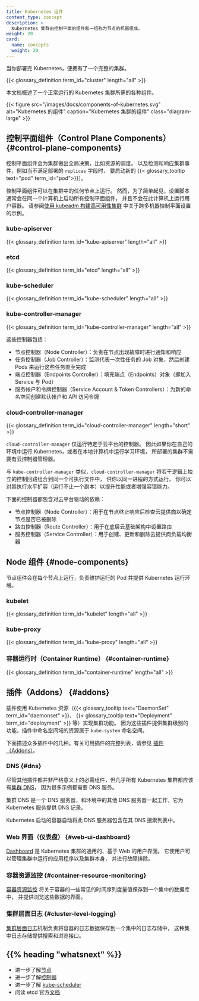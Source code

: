 ```yaml
---
title: Kubernetes 组件
content_type: concept
description: >
  Kubernetes 集群由控制平面的组件和一组称为节点的机器组成。
weight: 20
card:
  name: concepts
  weight: 20
---
```

<!--
reviewers:
- lavalamp
title: Kubernetes Components
content_type: concept
description: >
  A Kubernetes cluster consists of the components that are a part of the control
  plane and a set of machines called nodes.
weight: 20
card:
  name: concepts
  weight: 20
-->

<!--
When you deploy Kubernetes, you get a cluster.
{{< glossary_definition term_id="cluster" length="all" prepend="A Kubernetes cluster consists of">}}

This document outlines the various components you need to have for
a complete and working Kubernetes cluster.

{{< figure src="/images/docs/components-of-kubernetes.svg" alt="Components of Kubernetes" caption="The components of a Kubernetes cluster" class="diagram-large" >}}
-->
<!-- overview -->
当你部署完 Kubernetes，便拥有了一个完整的集群。

{{< glossary_definition term_id="cluster" length="all" >}}

本文档概述了一个正常运行的 Kubernetes 集群所需的各种组件。

{{< figure src="/images/docs/components-of-kubernetes.svg" alt="Kubernetes 的组件" caption="Kubernetes 集群的组件" class="diagram-large" >}}

<!-- body -->

<!--
## Control Plane Components

The control plane's components make global decisions about the cluster (for example, scheduling), as well as detecting and responding to cluster events (for example, starting up a new {{< glossary_tooltip text="pod" term_id="pod">}} when a deployment's `replicas` field is unsatisfied).
 -->
## 控制平面组件（Control Plane Components）    {#control-plane-components}

控制平面组件会为集群做出全局决策，比如资源的调度。
以及检测和响应集群事件，例如当不满足部署的 `replicas` 字段时，
要启动新的 {{< glossary_tooltip text="pod" term_id="pod">}}）。

<!--
Control plane components can be run on any machine in the cluster. However,
for simplicity, set up scripts typically start all control plane components on
the same machine, and do not run user containers on this machine. See
[Creating Highly Available clusters with kubeadm](/docs/setup/production-environment/tools/kubeadm/high-availability/)
for an example control plane setup that runs across multiple machines.
-->
控制平面组件可以在集群中的任何节点上运行。
然而，为了简单起见，设置脚本通常会在同一个计算机上启动所有控制平面组件，
并且不会在此计算机上运行用户容器。
请参阅[使用 kubeadm 构建高可用性集群](/zh-cn/docs/setup/production-environment/tools/kubeadm/high-availability/)
中关于跨多机器控制平面设置的示例。

### kube-apiserver

{{< glossary_definition term_id="kube-apiserver" length="all" >}}

### etcd

{{< glossary_definition term_id="etcd" length="all" >}}

### kube-scheduler

{{< glossary_definition term_id="kube-scheduler" length="all" >}}

### kube-controller-manager

{{< glossary_definition term_id="kube-controller-manager" length="all" >}}

<!--
Some types of these controllers are:

  * Node controller: Responsible for noticing and responding when nodes go down.
  * Job controller: Watches for Job objects that represent one-off tasks, then creates
    Pods to run those tasks to completion.
  * Endpoints controller: Populates the Endpoints object (that is, joins Services & Pods).
  * Service Account & Token controllers: Create default accounts and API access tokens for new namespaces.
-->
这些控制器包括：

* 节点控制器（Node Controller）：负责在节点出现故障时进行通知和响应
* 任务控制器（Job Controller）：监测代表一次性任务的 Job 对象，然后创建 Pods 来运行这些任务直至完成
* 端点控制器（Endpoints Controller）：填充端点（Endpoints）对象（即加入 Service 与 Pod）
* 服务帐户和令牌控制器（Service Account & Token Controllers）：为新的命名空间创建默认帐户和 API 访问令牌

<!--
### cloud-controller-manager

The cloud-controller-manager only runs controllers that are specific to your cloud provider.
If you are running Kubernetes on your own premises, or in a learning environment inside your
own PC, the cluster does not have a cloud controller manager.

As with the kube-controller-manager, the cloud-controller-manager combines several logically
independent control loops into a single binary that you run as a single process. You can
scale horizontally (run more than one copy) to improve performance or to help tolerate failures.

The following controllers can have cloud provider dependencies:

  * Node controller: For checking the cloud provider to determine if a node has been deleted in the cloud after it stops responding
  * Route controller: For setting up routes in the underlying cloud infrastructure
  * Service controller: For creating, updating and deleting cloud provider load balancers
-->
### cloud-controller-manager

{{< glossary_definition term_id="cloud-controller-manager" length="short" >}}

`cloud-controller-manager` 仅运行特定于云平台的控制器。
因此如果你在自己的环境中运行 Kubernetes，或者在本地计算机中运行学习环境，
所部署的集群不需要有云控制器管理器。

与 `kube-controller-manager` 类似，`cloud-controller-manager`
将若干逻辑上独立的控制回路组合到同一个可执行文件中，
供你以同一进程的方式运行。
你可以对其执行水平扩容（运行不止一个副本）以提升性能或者增强容错能力。

下面的控制器都包含对云平台驱动的依赖：

  * 节点控制器（Node Controller）：用于在节点终止响应后检查云提供商以确定节点是否已被删除
  * 路由控制器（Route Controller）：用于在底层云基础架构中设置路由
  * 服务控制器（Service Controller）：用于创建、更新和删除云提供商负载均衡器

<!--
## Node Components

Node components run on every node, maintaining running pods and providing the Kubernetes runtime environment.
-->
## Node 组件  {#node-components}

节点组件会在每个节点上运行，负责维护运行的 Pod 并提供 Kubernetes 运行环境。

### kubelet

{{< glossary_definition term_id="kubelet" length="all" >}}

### kube-proxy

{{< glossary_definition term_id="kube-proxy" length="all" >}}

<!--
### Container Runtime
-->
### 容器运行时（Container Runtime）    {#container-runtime}

{{< glossary_definition term_id="container-runtime" length="all" >}}

<!--
## Addons

Addons use Kubernetes resources ({{< glossary_tooltip term_id="daemonset" >}},
{{< glossary_tooltip term_id="deployment" >}}, etc)
to implement cluster features. Because these are providing cluster-level features, namespaced resources
for addons belong within the `kube-system` namespace.
-->
## 插件（Addons）    {#addons}

插件使用 Kubernetes 资源（{{< glossary_tooltip text="DaemonSet" term_id="daemonset" >}}、
{{< glossary_tooltip text="Deployment" term_id="deployment" >}} 等）实现集群功能。
因为这些插件提供集群级别的功能，插件中命名空间域的资源属于 `kube-system` 命名空间。

<!--
Selected addons are described below; for an extended list of available addons, please
see [Addons](/docs/concepts/cluster-administration/addons/).
-->
下面描述众多插件中的几种。有关可用插件的完整列表，请参见
[插件（Addons）](/zh-cn/docs/concepts/cluster-administration/addons/)。

<!--
### DNS

While the other addons are not strictly required, all Kubernetes clusters should have [cluster DNS](/docs/concepts/services-networking/dns-pod-service/), as many examples rely on it.

Cluster DNS is a DNS server, in addition to the other DNS server(s) in your environment, which serves DNS records for Kubernetes services.

Containers started by Kubernetes automatically include this DNS server in their DNS searches.
-->
### DNS   {#dns}

尽管其他插件都并非严格意义上的必需组件，但几乎所有 Kubernetes
集群都应该有[集群 DNS](/zh-cn/docs/concepts/services-networking/dns-pod-service/)，
因为很多示例都需要 DNS 服务。

集群 DNS 是一个 DNS 服务器，和环境中的其他 DNS 服务器一起工作，它为 Kubernetes 服务提供 DNS 记录。

Kubernetes 启动的容器自动将此 DNS 服务器包含在其 DNS 搜索列表中。

<!--
### Web UI (Dashboard)

[Dashboard](/docs/tasks/access-application-cluster/web-ui-dashboard/) is a general purpose, web-based UI for Kubernetes clusters. It allows users to manage and troubleshoot applications running in the cluster, as well as the cluster itself.
-->
### Web 界面（仪表盘）   {#web-ui-dashboard}

[Dashboard](/zh-cn/docs/tasks/access-application-cluster/web-ui-dashboard/)
是 Kubernetes 集群的通用的、基于 Web 的用户界面。
它使用户可以管理集群中运行的应用程序以及集群本身，
并进行故障排除。

<!--
### Container Resource Monitoring

[Container Resource Monitoring](/docs/tasks/debug/debug-cluster/resource-usage-monitoring/) records generic time-series metrics
about containers in a central database, and provides a UI for browsing that data.
-->
### 容器资源监控   {#container-resource-monitoring}

[容器资源监控](/zh-cn/docs/tasks/debug/debug-cluster/resource-usage-monitoring/)
将关于容器的一些常见的时间序列度量值保存到一个集中的数据库中，
并提供浏览这些数据的界面。

<!--
### Cluster-level Logging

A [cluster-level logging](/docs/concepts/cluster-administration/logging/) mechanism is responsible for
saving container logs to a central log store with search/browsing interface.
-->
### 集群层面日志   {#cluster-level-logging}

[集群层面日志](/zh-cn/docs/concepts/cluster-administration/logging/)机制负责将容器的日志数据保存到一个集中的日志存储中，
这种集中日志存储提供搜索和浏览接口。

## {{% heading "whatsnext" %}}

<!--
* Learn about [Nodes](/docs/concepts/architecture/nodes/)
* Learn about [Controllers](/docs/concepts/architecture/controller/)
* Learn about [kube-scheduler](/docs/concepts/scheduling-eviction/kube-scheduler/)
* Read etcd's official [documentation](https://etcd.io/docs/)
-->
* 进一步了解[节点](/zh-cn/docs/concepts/architecture/nodes/)
* 进一步了解[控制器](/zh-cn/docs/concepts/architecture/controller/)
* 进一步了解 [kube-scheduler](/zh-cn/docs/concepts/scheduling-eviction/kube-scheduler/)
* 阅读 etcd 官方[文档](https://etcd.io/docs/)
